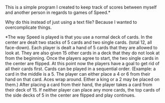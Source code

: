 This is a simple program I created to keep track of scores between myself
and another person in regards to games of Speed.\*

Why do this instead of just using a text file? Because I wanted to overcomplicate things.

\*The way Speed is played is that you use a normal deck of cards. In the center are dealt
two stacks of 5 cards and two single cards. (total 12, all face-down). Each player is dealt a hand of 5 cards that
they are allowed to look at. They are also given 15 other cards in a deck that they do not look at from
the beginning. Once the players agree to start, the two single cards in the center are flipped. At this point
now the players have a goal to get rid of all their cards first. Cards can be played in a sequential order. (Example:
a card in the middle is a 5. The player can either place a 4 or 6 from their hand on that card. Aces wrap around. Either a king or a 
2 may be placed on them.) After placing a card from their hand, the player takes a card from their deck of 15. If neither player
can place any more cards, the top cards of the side decks of 5 in the center are flipped and play continues.